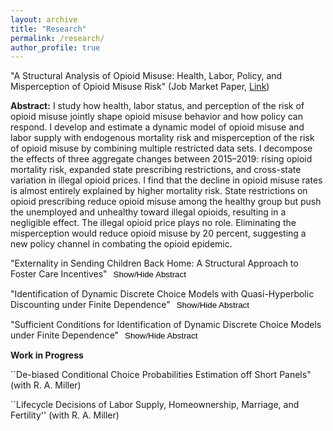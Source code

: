 ```yaml
---
layout: archive
title: "Research"
permalink: /research/
author_profile: true
---
```


"A Structural Analysis of Opioid Misuse: Health, Labor, Policy, and Misperception of Opioid Misuse Risk" (Job Market Paper, [Link](https://www.dropbox.com/scl/fi/4by4huncfhc77klxaf4er/Jaepil_Lee_JMP.pdf?rlkey=q2fd0hfy2e24tqxstg51dgf7l&st=fpq2v5h9&dl=0)) 

**Abstract:** I study how health, labor status, and perception of the risk of opioid misuse jointly shape opioid misuse behavior and how policy can respond. I develop and estimate a dynamic model of opioid misuse and labor supply with endogenous mortality risk and misperception of the risk of opioid misuse by combining multiple restricted data sets. I decompose the effects of three aggregate changes between 2015–2019: rising opioid mortality risk, expanded state prescribing restrictions, and cross-state variation in illegal opioid prices. I find that the decline in opioid misuse rates is almost entirely explained by higher mortality risk. State restrictions on opioid prescribing reduce opioid misuse among the healthy group but push the unemployed and unhealthy toward illegal opioids, resulting in a negligible effect. The illegal opioid price plays no role. Eliminating the misperception would reduce opioid misuse by 20 percent, suggesting a new policy channel in combating the opioid epidemic.

"Externality in Sending Children Back Home: A Structural Approach to Foster Care Incentives" <button onclick="toggleAbstract('child_abuse')" style="border: none; background: none; color: black; cursor: pointer; text-decoration: none;">Show/Hide Abstract</button>
<div id="child_abuse" style="display: none;">
    This paper examines the unintended consequences of the foster care policy on children aimed at reunifying families. Although child abuse and neglect are rare, its recurrence and foster readmission are notably high. This raises concerns over the policy’s efficacy in children’s safety and health. Leveraging the Child and Caregiver Outcomes Using Linked Data (CCOULD) published by the U.S. Department of Health and Human Services, this study aims to (1) assess the impact of child maltreatment and foster care re/admission on children’s health; (2) evaluate whether Medicaid data can be used to predict future child maltreatment; (3) build a dynamic model of foster care system that flexibly captures its institutional incentive and incentive to care for children’s welfare, and (4) examine how would additional information from Medicaid change foster care system’s decision on children and how much it would change children’s welfare, measured by Medicaid expenditure.
</div>

"Identification of Dynamic Discrete Choice Models with Quasi-Hyperbolic Discounting under
Finite Dependence" <button onclick="toggleAbstract('quasi_hyperbolic')" style="border: none; background: none; color: black; cursor: pointer; text-decoration: none;">Show/Hide Abstract</button>
<div id="quasi_hyperbolic" style="display: none;">
    In this paper, I generalize the representation theorem in Arcidiacono and Miller (2019) in dynamic discrete choice models with quasi-hyperbolic discounting. Then I provide identification result given the two-period finite dependence and exclusion restriction in a finite horizon model. Monte Carlo simulation shows that the exclusion restriction is strong enough to separate the discount factor and present bias.
</div>

"Sufficient Conditions for Identification of Dynamic Discrete Choice Models under Finite Dependence" <button onclick="toggleAbstract('sufficient_id')" style="border: none; background: none; color: black; cursor: pointer; text-decoration: none;">Show/Hide Abstract</button>
<div id="sufficient_id" style="display: none;">
    This paper investigates the role of finite dependence paths in identifying dynamic discrete choice models. I prove constructively that there exists a maximum number of these paths for identification in discrete state space. The number of finite dependence paths grows exponentially by the number of states and choices. This growth explains the lack of consensus on the number of paths for reliable identification. In the one-period finite dependence setting, identification of flow utilities is achieved by the full rank condition of the linear system of equations of conditional value function differences. By examining a two-period finite dependence setting as a special case of multiple-period finite dependence, I demonstrate methods to determine identification for utility primitives.
</div>

**Work in Progress**

``De-biased Conditional Choice Probabilities Estimation off Short Panels" (with R. A. Miller)

``Lifecycle Decisions of Labor Supply, Homeownership, Marriage, and Fertility'' (with R. A. Miller)

<script>
  function toggleAbstract(id) {
    var abstract = document.getElementById(id);
    if (abstract.style.display === "none") {
      abstract.style.display = "block";
    } else {
      abstract.style.display = "none";
    }
  }
</script>
